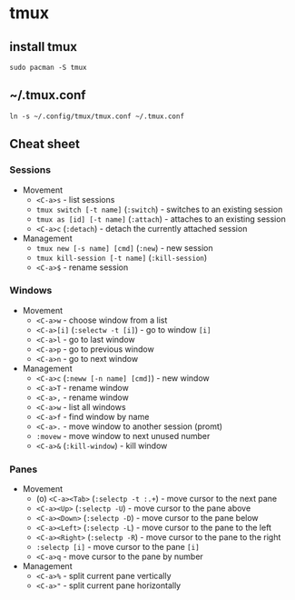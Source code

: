 # tmux

## install tmux

```
sudo pacman -S tmux
```

## ~/.tmux.conf

```
ln -s ~/.config/tmux/tmux.conf ~/.tmux.conf
```

## Cheat sheet

### Sessions

* Movement
	* `<C-a>s` - list sessions
	* `tmux switch [-t name]` (`:switch`) - switches to an existing session
	* `tmux as [id] [-t name]` (`:attach`) - attaches to an existing session
	* `<C-a>c` (`:detach`) - detach the currently attached session
* Management
	* `tmux new [-s name] [cmd]` (`:new`) - new session
	* `tmux kill-session [-t name]` (`:kill-session`)
	* `<C-a>$` - rename session

### Windows

* Movement
	* `<C-a>w` - choose window from a list
	* `<C-a>[i]` (`:selectw -t [i]`) - go to window `[i]`
	* `<C-a>l` - go to last window
	* `<C-a>p` - go to previous window
	* `<C-a>n` - go to next window
* Management
	* `<C-a>c` (`:neww [-n name] [cmd]`) - new window
	* `<C-a>T` - rename window
	* `<C-a>,` - rename window
	* `<C-a>w` - list all windows
	* `<C-a>f` - find window by name
	* `<C-a>.` - move window to another session (promt)
	* `:movew` - move window to next unused number
	* `<C-a>&` (`:kill-window`) - kill window
		
### Panes

* Movement
	* (o) `<C-a><Tab>` (`:selectp -t :.+`) - move cursor to the next pane
	* `<C-a><Up>` (`:selectp -U`) - move cursor to the pane above
	* `<C-a><Down>` (`:selectp -D`) - move cursor to the pane below
	* `<C-a><Left>` (`:selectp -L`) - move cursor to the pane to the left
	* `<C-a><Right>` (`:selectp -R`) - move cursor to the pane to the right
	* `:selectp [i]` - move cursor to the pane `[i]`
	* `<C-a>q` - move cursor to the pane by number
* Management
	* `<C-a>%` - split current pane vertically
	* `<C-a>"` - split current pane horizontally
